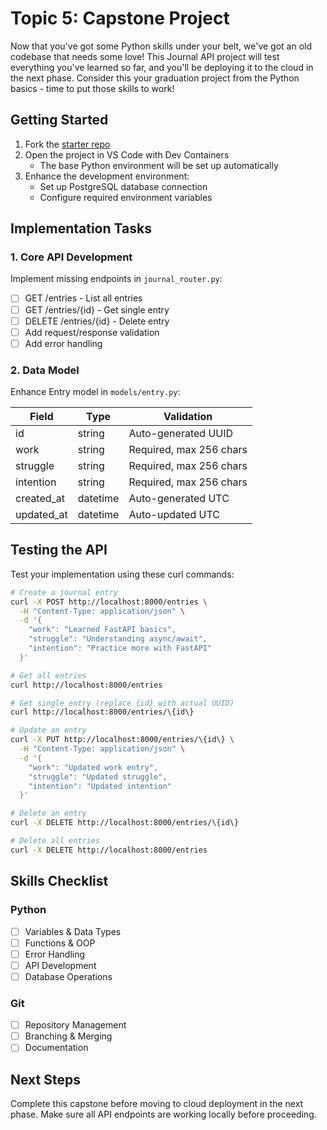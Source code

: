# Topic 5: Capstone Project

Now that you've got some Python skills under your belt, we've got an old codebase that needs some love! This Journal API project will test everything you've learned so far, and you'll be deploying it to the cloud in the next phase. Consider this your graduation project from the Python basics - time to put those skills to work!

## Getting Started

1. Fork the [starter repo](https://github.com/learntocloud/journal-starter)
2. Open the project in VS Code with Dev Containers
   - The base Python environment will be set up automatically
3. Enhance the development environment:
   - Set up PostgreSQL database connection
   - Configure required environment variables

## Implementation Tasks

### 1. Core API Development

Implement missing endpoints in `journal_router.py`:

- [ ] GET /entries - List all entries
- [ ] GET /entries/{id} - Get single entry
- [ ] DELETE /entries/{id} - Delete entry
- [ ] Add request/response validation
- [ ] Add error handling

### 2. Data Model

Enhance Entry model in `models/entry.py`:

| Field       | Type      | Validation                   |
|-------------|-----------|------------------------------|
| id          | string    | Auto-generated UUID          |
| work        | string    | Required, max 256 chars      |
| struggle    | string    | Required, max 256 chars      |
| intention   | string    | Required, max 256 chars      |
| created_at  | datetime  | Auto-generated UTC           |
| updated_at  | datetime  | Auto-updated UTC             |

## Testing the API

Test your implementation using these curl commands:

```bash
# Create a journal entry
curl -X POST http://localhost:8000/entries \
  -H "Content-Type: application/json" \
  -d '{
    "work": "Learned FastAPI basics",
    "struggle": "Understanding async/await",
    "intention": "Practice more with FastAPI"
  }'

# Get all entries
curl http://localhost:8000/entries

# Get single entry (replace {id} with actual UUID)
curl http://localhost:8000/entries/\{id\}

# Update an entry
curl -X PUT http://localhost:8000/entries/\{id\} \
  -H "Content-Type: application/json" \
  -d '{
    "work": "Updated work entry",
    "struggle": "Updated struggle",
    "intention": "Updated intention"
  }'

# Delete an entry
curl -X DELETE http://localhost:8000/entries/\{id\}

# Delete all entries
curl -X DELETE http://localhost:8000/entries
```

## Skills Checklist

### Python

- [ ] Variables & Data Types
- [ ] Functions & OOP
- [ ] Error Handling
- [ ] API Development
- [ ] Database Operations

### Git

- [ ] Repository Management
- [ ] Branching & Merging
- [ ] Documentation

## Next Steps

Complete this capstone before moving to cloud deployment in the next phase. Make sure all API endpoints are working locally before proceeding.
